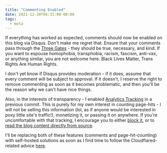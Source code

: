 ```yaml
---
title: "Commenting Enabled"
date: 2021-12-30T06:31:00-08:00
tags:
  - meta
---
```

If everything has worked as expected, comments should now be enabled on this blog via Disqus. Don't make me regret that. Ensure that your comments pass through the [Three Gates](https://medium.com/zen-pills/the-3-gates-of-speech-305eaaa999c9) - they should be true, necessary, and kind. If you want to espouse homophobia, transphobia, racism, fascism, anti-vax, or anything similar, you are not welcome here. Black Lives Matter, Trans Rights Are Human Rights.

I don't yet know if Disqus provides moderation - if it does, assume that every comment will be subject to approval. If it doesn't, I reserve the right to remove commenting as soon as it becomes problematic, and then you'll be the reason why we can't have nice things.

Also, in the interests of transparency - I enabled [Analytics Tracking](https://github.com/scubbo/blogContent/commit/68fde7bd75bc88dda81487b3458588a812ff7e61) in a previous commit. This is purely for my own interest in counting page-hits - I will not be selling this information (lol, as if anyone would be interested in poxy little site's traffic!), monetizing it, or passing it on anywhere. If you're uncomfortable with that tracking, I encourage you to either [block it](https://geekthis.net/post/block-google-analytics/), or to [read the blog content directly from source](https://github.com/scubbo/blogContent/tree/main/blog/content/posts).

I'll be replacing both of these features (comments and page-hit-counting) with self-hosted solutions as soon as I find time to follow the Cloudflared-related advice [here](https://eevans.co/blog/garage/).